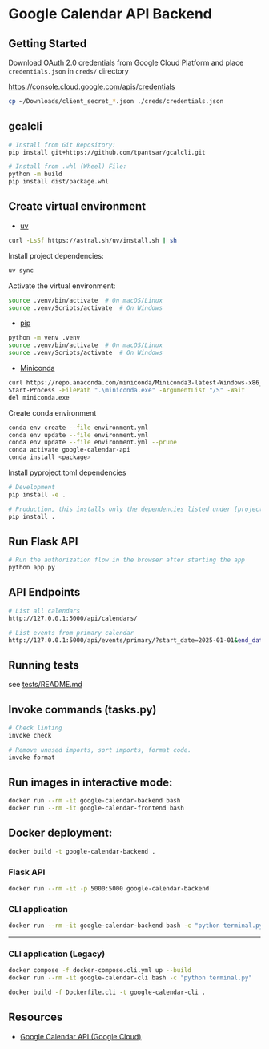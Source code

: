 # Google Calendar API Backend

## Getting Started

Download OAuth 2.0 credentials from Google Cloud Platform and place `credentials.json` in `creds/` directory

https://console.cloud.google.com/apis/credentials

```sh
cp ~/Downloads/client_secret_*.json ./creds/credentials.json
```

## gcalcli

```bash
# Install from Git Repository:
pip install git+https://github.com/tpantsar/gcalcli.git

# Install from .whl (Wheel) File:
python -m build
pip install dist/package.whl
```

## Create virtual environment

- [uv](https://docs.astral.sh/uv/)

```sh
curl -LsSf https://astral.sh/uv/install.sh | sh
```

Install project dependencies:

```sh
uv sync
```

Activate the virtual environment:

```sh
source .venv/bin/activate  # On macOS/Linux
source .venv/Scripts/activate  # On Windows
```

- [pip](https://pip.pypa.io/en/stable/installation/)

```bash
python -m venv .venv
source .venv/bin/activate  # On macOS/Linux
source .venv/Scripts/activate  # On Windows
```

- [Miniconda](https://docs.conda.io/en/latest/miniconda.html)

```bash
curl https://repo.anaconda.com/miniconda/Miniconda3-latest-Windows-x86_64.exe -o miniconda.exe
Start-Process -FilePath ".\miniconda.exe" -ArgumentList "/S" -Wait
del miniconda.exe
```

Create conda environment

```bash
conda env create --file environment.yml
conda env update --file environment.yml
conda env update --file environment.yml --prune
conda activate google-calendar-api
conda install <package>
```

Install pyproject.toml dependencies

```bash
# Development
pip install -e .

# Production, this installs only the dependencies listed under [project.dependencies]
pip install .
```

## Run Flask API

```bash
# Run the authorization flow in the browser after starting the app
python app.py
```

## API Endpoints

```sh
# List all calendars
http://127.0.0.1:5000/api/calendars/

# List events from primary calendar
http://127.0.0.1:5000/api/events/primary/?start_date=2025-01-01&end_date=2025-03-31&search_query=Test
```

## Running tests

see [tests/README.md](tests/README.md)

## Invoke commands (tasks.py)

```bash
# Check linting
invoke check

# Remove unused imports, sort imports, format code.
invoke format
```

## Run images in interactive mode:

```bash
docker run --rm -it google-calendar-backend bash
docker run --rm -it google-calendar-frontend bash
```

## Docker deployment:

```bash
docker build -t google-calendar-backend .
```

### Flask API

```bash
docker run --rm -it -p 5000:5000 google-calendar-backend
```

### CLI application

```bash
docker run --rm -it google-calendar-backend bash -c "python terminal.py"
```

---

### CLI application (Legacy)

```bash
docker compose -f docker-compose.cli.yml up --build
docker run --rm -it google-calendar-cli bash -c "python terminal.py"

docker build -f Dockerfile.cli -t google-calendar-cli .
```

## Resources

- [Google Calendar API (Google Cloud)](https://console.cloud.google.com/apis/api/calendar-json.googleapis.com)
